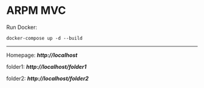 # ARPM MVC

Run Docker:
```
docker-compose up -d --build
```

<hr>

Homepage: ***http://localhost***

folder1: ***http://localhost/folder1***

folder2: ***http://localhost/folder2***
